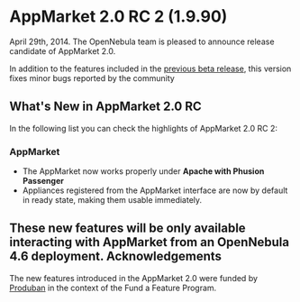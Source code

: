 AppMarket 2.0 RC 2 (1.9.90)
===========================

April 29th, 2014. The OpenNebula team is pleased to announce release candidate of AppMarket 2.0.

In addition to the features included in the [previous beta release](appmarket-1.9.85.md), this version fixes minor bugs reported by the community

What's New in AppMarket 2.0 RC
------------------------------

In the following list you can check the highlights of AppMarket 2.0 RC 2:

### AppMarket

* The AppMarket now works properly under **Apache with Phusion Passenger**
* Appliances registered from the AppMarket interface are now by default in ready state, making them usable immediately.

These new features will be only available interacting with AppMarket from an OpenNebula 4.6 deployment.
Acknowledgements
----------------

The new features introduced in the AppMarket 2.0 were funded by [Produban](http://www.produban.com/) in the context of the Fund a Feature Program.
